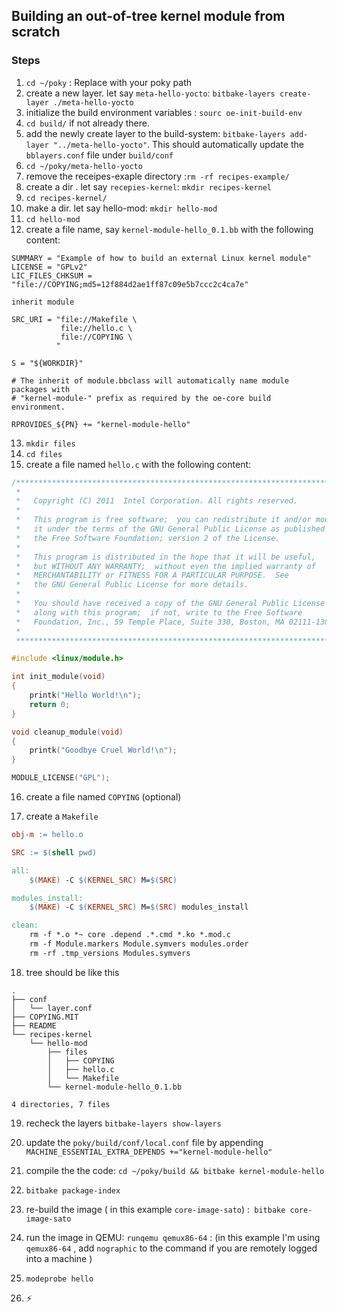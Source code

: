 ## Building an out-of-tree kernel module from scratch

### Steps
1. `cd ~/poky` : Replace with your poky path
2. create a new layer. let say `meta-hello-yocto`: `bitbake-layers create-layer ./meta-hello-yocto`
3. initialize the build environment variables : `sourc oe-init-build-env`
4. `cd build/` if not already there.
5. add the newly create layer to the build-system: `bitbake-layers add-layer "../meta-hello-yocto"`. This should automatically update the `bblayers.conf` file under `build/conf`
6. `cd ~/poky/meta-hello-yocto`
7. remove the receipes-exaple directory :`rm -rf recipes-example/`
8. create a dir . let say `recepies-kernel`: `mkdir recipes-kernel`
9. `cd recipes-kernel/`
10. make a dir. let say hello-mod: `mkdir hello-mod`
11. `cd hello-mod`
12. create a file name, say `kernel-module-hello_0.1.bb` with the following content:
```
SUMMARY = "Example of how to build an external Linux kernel module"
LICENSE = "GPLv2"
LIC_FILES_CHKSUM = "file://COPYING;md5=12f884d2ae1ff87c09e5b7ccc2c4ca7e"

inherit module

SRC_URI = "file://Makefile \
           file://hello.c \
           file://COPYING \
          "

S = "${WORKDIR}"

# The inherit of module.bbclass will automatically name module packages with
# "kernel-module-" prefix as required by the oe-core build environment.

RPROVIDES_${PN} += "kernel-module-hello"
```
13. `mkdir files`
14. `cd files`
15. create a file named `hello.c` with the following content:
```c
/******************************************************************************
 *
 *   Copyright (C) 2011  Intel Corporation. All rights reserved.
 *
 *   This program is free software;  you can redistribute it and/or modify
 *   it under the terms of the GNU General Public License as published by
 *   the Free Software Foundation; version 2 of the License.
 *
 *   This program is distributed in the hope that it will be useful,
 *   but WITHOUT ANY WARRANTY;  without even the implied warranty of
 *   MERCHANTABILITY or FITNESS FOR A PARTICULAR PURPOSE.  See
 *   the GNU General Public License for more details.
 *
 *   You should have received a copy of the GNU General Public License
 *   along with this program;  if not, write to the Free Software
 *   Foundation, Inc., 59 Temple Place, Suite 330, Boston, MA 02111-1307 USA
 *
 *****************************************************************************/

#include <linux/module.h>

int init_module(void)
{
	printk("Hello World!\n");
	return 0;
}

void cleanup_module(void)
{
	printk("Goodbye Cruel World!\n");
}

MODULE_LICENSE("GPL");
```

16. create a file named `COPYING` (optional)

17. create a `Makefile`
```makefile
obj-m := hello.o

SRC := $(shell pwd)

all:
	$(MAKE) -C $(KERNEL_SRC) M=$(SRC)

modules_install:
	$(MAKE) -C $(KERNEL_SRC) M=$(SRC) modules_install

clean:
	rm -f *.o *~ core .depend .*.cmd *.ko *.mod.c
	rm -f Module.markers Module.symvers modules.order
	rm -rf .tmp_versions Modules.symvers

```
18. tree should be like this 
```
.
├── conf
│   └── layer.conf
├── COPYING.MIT
├── README
└── recipes-kernel
    └── hello-mod
        ├── files
        │   ├── COPYING
        │   ├── hello.c
        │   └── Makefile
        └── kernel-module-hello_0.1.bb

4 directories, 7 files

```

19. recheck the layers `bitbake-layers show-layers`

20. update the `poky/build/conf/local.conf` file by appending `MACHINE_ESSENTIAL_EXTRA_DEPENDS +="kernel-module-hello"`
21. compile the the code: `cd ~/poky/build && bitbake kernel-module-hello`
22. `bitbake package-index`
23. re-build the image ( in this example `core-image-sato`) :` bitbake core-image-sato`
24. run the image in QEMU: `runqemu qemux86-64` : (in this example I'm using `qemux86-64` , add `nographic` to the command if you are remotely logged into a machine )
25. `modeprobe hello`
26. :zap:



